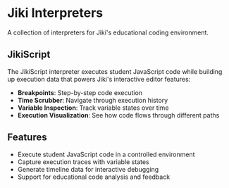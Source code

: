 # Jiki Interpreters

A collection of interpreters for Jiki's educational coding environment.

## JikiScript

The JikiScript interpreter executes student JavaScript code while building up execution data that powers Jiki's interactive editor features:

- **Breakpoints**: Step-by-step code execution
- **Time Scrubber**: Navigate through execution history
- **Variable Inspection**: Track variable states over time
- **Execution Visualization**: See how code flows through different paths

## Features

- Execute student JavaScript code in a controlled environment
- Capture execution traces with variable states
- Generate timeline data for interactive debugging
- Support for educational code analysis and feedback
